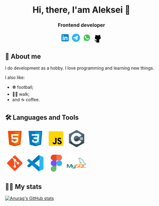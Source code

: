 <h1 align="center">Hi, there, I'am Aleksei 👋</h1>
<h3 align="center">Frontend developer</h3>
<p align="center">
        <a href="https://www.linkedin.com/in/aleksei-kireev-25563b282/"><img src="icons/icons8-linkedin-1024.png" alt="linkedin" width="32px"></a>
        <a href="https://t.me/alkir152"><img src="icons/icons8-telegram-1024.png" alt="telegram" width="32px"></a>
        <a href="#"><img src="icons/icons8-whatsapp-1024.png" alt="whatsapp" width="32px"></a>
        <a href="https://github.com/Aleksei-Kireev"><img src="icons/icons8-github-1024 (3).png" alt="github" width="32px"></a>
</p>
<h2>👦 About me</h2>
<p>I do development as a hobby. I love programming and learning new things.</p>
        <p>I also like:</p>
        <ul>
            <li>⚽ football;</li>
            <li>🚶‍♂️ walk;</li>
            <li>and ☕ coffee.</li>
        </ul>
<h2>🛠 Languages and Tools</h2>
<p>
        <img src="icons/icons8-html-5-1024.png" alt="html" width="64px">
        <img src="icons/icons8-css3-1024.png" alt="css" width="64px">
        <img src="icons/icons8-javascript-1024.png" alt="javascript" width="64px">
        <img src="icons/icons8-c-sharp-logo-1024.png" alt="" width="64px">
</p>
<p>
        <img src="icons/icons8-git-1024.png" alt="" width="64px">
        <img src="icons/icons8-visual-studio-code-2019-1024.png" alt="" width="64px">
        <img src="icons/icons8-figma-1024.png" alt="" width="64px">
        <img src="icons/icons8-mysql-logo-1024.png" alt="" width="64px">
</p>
<h2>👨‍💻 My stats</h2>

[![Anurag's GitHub stats](https://github-readme-stats.vercel.app/api?username=Aleksei-Kireev)](https://github.com/anuraghazra/github-readme-stats)

<!--
**Aleksei-Kireev/Aleksei-Kireev** is a ✨ _special_ ✨ repository because its `README.md` (this file) appears on your GitHub profile.

Here are some ideas to get you started:

- 🔭 I’m currently working on ...
- 🌱 I’m currently learning ...
- 👯 I’m looking to collaborate on ...
- 🤔 I’m looking for help with ...
- 💬 Ask me about ...
- 📫 How to reach me: ...
- 😄 Pronouns: ...
- ⚡ Fun fact: ...
-->
